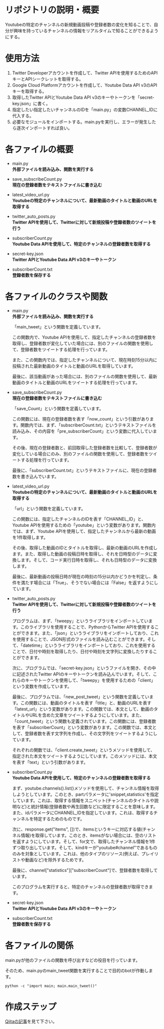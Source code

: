 # リポジトリの説明・概要

Youtubeの特定のチャンネルの新規動画投稿や登録者数の変化を知ることで、自分が興味を持っているチャンネルの情報をリアルタイムで知ることができるようにする。

# 使用方法

1. Twitter Developerアカウントを作成して、Twitter APIを使用するためのAPIキーとAPIシークレットを取得する。
2. Google Cloud Platformアカウントを作成して、Youtube Data API v3のAPIキーを取得する。
3. 取得したTwitter APIとYoutube Data API v3のキーやトークンを「secret-key.json」に書く。
4. 指定したい指定したいチャンネルのIDを「main.py」の変数CHANNEL_IDに代入する。
5. 必要なモジュールをインポートする。main.pyを実行し、エラーが発生したら逐次インポートすれば良い。

# 各ファイルの概要

* main.py  
    **外部ファイルを読み込み、関数を実行する**

* save_subscribeCount.py  
    **現在の登録者数をテキストファイルに書き込む**

* latest_video_url.py  
    **Youtubeの特定のチャンネルについて、最新動画のタイトルと動画のURLを取得する**

* twitter_auto_posts.py  
    **Twitter APIを使用して、Twitterに対して新規投稿や登録者数のツイートを行う**

* subscriberCount.py  
    **Youtube Data APIを使用して、特定のチャンネルの登録者数を取得する**

* secret-key.json  
    **Twitter APIとYoutube Data API v3のキーやトークン**

* subscriberCount.txt  
    **登録者数を保存する**

# 各ファイルのクラスや関数

* main.py  
    **外部ファイルを読み込み、関数を実行する**

    「main_tweet」という関数を定義しています。

    この関数内で、Youtube APIを使用して、指定したチャンネルの登録者数を取得し、登録者数が変化していた場合には、別のファイルの関数を使用して、登録者数をツイートする処理を行っています。

    また、この関数内では、指定したチャンネルについて、現在時刻15分以内に投稿された最新動画のタイトルと動画のURLを取得しています。

    最後に、該当動画があった場合には、別のファイルの関数を使用して、最新動画のタイトルと動画のURLをツイートする処理を行っています。
* save_subscribeCount.py  
    **現在の登録者数をテキストファイルに書き込む**

    「save_Count」という関数を定義しています。

    この関数には、現在の登録者数を表す「now_count」という引数があります。関数内では、まず、「subscriberCount.txt」というテキストファイルを読み込み、その内容を「pre_subscriberCount」という変数に代入しています。

    その後、現在の登録者数と、前回取得した登録者数を比較して、登録者数が変化している場合にのみ、別のファイルの関数を使用して、登録者数をツイートする処理を行っています。

    最後に、「subscriberCount.txt」というテキストファイルに、現在の登録者数を書き込んでいます。

* latest_video_url.py  
    **Youtubeの特定のチャンネルについて、最新動画のタイトルと動画のURLを取得する**

    「url」という関数を定義しています。

    この関数には、指定したチャンネルのIDを表す「CHANNEL_ID」と、Youtube APIを使用するための「youtube」という変数があります。関数内では、まず、Youtube APIを使用して、指定したチャンネルから最新の動画を1件取得します。

    その後、取得した動画のIDとタイトルを取得し、最新の動画のURLを作成します。また、取得した動画の投稿日時を取得し、それを日時型のデータに変換します。そして、コード実行日時を取得し、それも日時型のデータに変換します。

    最後に、最新動画の投稿日時が現在の時刻の15分以内かどうかを判定し、条件を満たす場合には「True」、そうでない場合には「False」を返すようにしています。

* twitter_auto_posts.py  
    **Twitter APIを使用して、Twitterに対して新規投稿や登録者数のツイートを行う**

    プログラムは、まず、「tweepy」というライブラリをインポートしています。このライブラリを使用することで、PythonからTwitter APIを使用することができます。また、「json」というライブラリをインポートしており、これを使用することで、JSON形式のファイルを読み込むことができます。そして、「datetime」というライブラリをインポートしており、これを使用することで、日付や時刻を取得したり、日付や時刻を文字列に変換したりすることができます。

    次に、プログラムでは、「secret-key.json」というファイルを開き、その中に記述されたTwitter APIのキーやトークンを読み込んでいます。そして、これらのキーやトークンを使用して、「tweepy」を使用するための「client」という変数を作成しています。

    最後に、プログラムでは、「new_post_tweet」という関数を定義しています。この関数には、動画のタイトルを表す「title」と、動画のURLを表す「latest_url」という変数があります。この関数では、本文として、動画のタイトルやURLを含めた文章をツイートするようにしています。また、「count_tweet」という関数も定義されています。この関数には、登録者数を表す「subscriberCount」という変数があります。この関数では、本文として、登録者数を表す文字列を作成し、その文字列をツイートするようにしています。

    それぞれの関数では、「client.create_tweet」というメソッドを使用して、指定された本文をツイートするようにしています。このメソッドには、本文を表す「text」という引数があります。

* subscriberCount.py  
    **Youtube Data APIを使用して、特定のチャンネルの登録者数を取得する**

    まず、youtube.channels().list()メソッドを使用して、チャンネル情報を取得しようとしています。このとき、partパラメータに'snippet,statistics'を指定しています。これは、取得する情報をスニペット(チャンネルのタイトルや説明など)と統計情報(登録者数や再生回数など)に限定することを意味します。また、idパラメータにCHANNEL_IDを指定しています。これは、取得するチャンネルを特定するためのものです。

    次に、response.get("items", [])で、itemsというキーに対応する値(チャンネル情報)を取得しています。このとき、itemsがない場合には、空のリストを返すようにしています。そして、for文で、取得したチャンネル情報を1件ずつ取り出しています。そして、kindキーが"youtube#channel"であるもののみを対象としています。これは、他のタイプのリソース(例えば、プレイリストや動画など)を除外するためです。

    最後に、channel["statistics"]["subscriberCount"]で、登録者数を取得しています。

    このプログラムを実行すると、特定のチャンネルの登録者数が取得できます。

* secret-key.json  
    **Twitter APIとYoutube Data API v3のキーやトークン**

* subscriberCount.txt  
    **登録者数を保存する**

# 各ファイルの関係

main.pyが他のファイルの関数を呼び出すなどの役目を行っています。

そのため、main.pyのmain_tweet関数を実行することで目的のbotが作動します。

```sh:main_tweet関数を実行する
python -c "import main; main.main_tweet()"
```

# 作成ステップ

[Qiitaの記事]()を見て下さい。